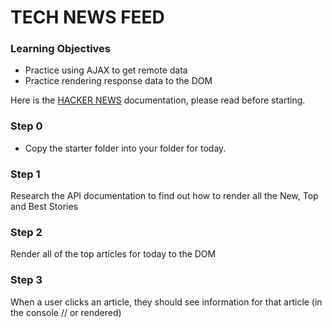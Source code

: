 # TECH NEWS FEED

### Learning Objectives
- Practice using AJAX to get remote data
- Practice rendering response data to the DOM

Here is the [HACKER NEWS](https://github.com/HackerNews/API) documentation, please read before starting.

### Step 0

- Copy the starter folder into your folder for today.

### Step 1

Research the API documentation to find out how to render all the New, Top and Best Stories

### Step 2

Render all of the top articles for today to the DOM

### Step 3

When a user clicks an article, they should see information for that article (in the console // or rendered)
